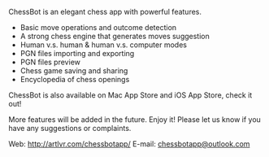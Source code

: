 ChessBot is an elegant chess app with powerful features.

- Basic move operations and outcome detection
- A strong chess engine that generates moves suggestion
- Human v.s. human & human v.s. computer modes
- PGN files importing and exporting
- PGN files preview
- Chess game saving and sharing
- Encyclopedia of chess openings

ChessBot is also available on Mac App Store and iOS App Store, check it out!

More features will be added in the future. Enjoy it!
Please let us know if you have any suggestions or complaints.

Web: http://artlvr.com/chessbotapp/
E-mail: chessbotapp@outlook.com
